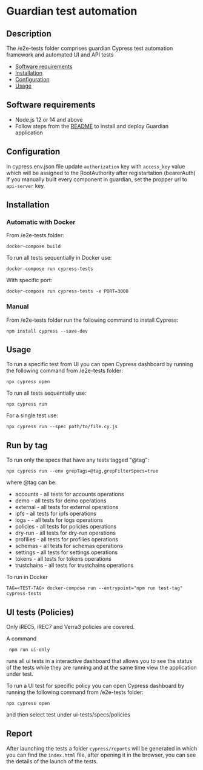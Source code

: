 # Guardian test automation

## Description
The /e2e-tests folder comprises guardian Cypress test automation framework and automated UI and API tests
- [Software requirements](#software-requirements)
- [Installation](#installation)
- [Configuration](#configuration)
- [Usage](#usage)

## Software requirements
- Node.js 12 or 14 and above
- Follow steps from the [README](https://github.com/hashgraph/guardian/blob/main/README.md) to install and deploy Guardian application


## Configuration 
In cypress.env.json file update `authorization` key with `access_key` value which will be assigned to the RootAuthority after registartation (bearerAuth)
If you manually built every component in guardian, set the propper url to `api-server` key.


## Installation

### Automatic with Docker

From /e2e-tests folder:

   ```shell
   docker-compose build 
   ```

To run all tests sequentially in Docker use:

   ```shell
   docker-compose run cypress-tests
   ```

With specific port:
   ```shell
   docker-compose run cypress-tests -e PORT=3000
   ```

### Manual
From /e2e-tests folder run the following command to install Cypress: 

`npm install cypress --save-dev`


## Usage

To run a specific test from UI you can open Cypress dashboard by running the following command from /e2e-tests folder:

`npx cypress open`

To run all tests sequentially use:

`npx cypress run`

For a single test use:

`npx cypress run --spec path/to/file.cy.js`

## Run by tag
To run only the specs that have any tests tagged "@tag":

`npx cypress run --env grepTags=@tag,grepFilterSpecs=true`

where @tag can be:
- accounts - all tests for accounts operations
- demo - all tests for demo operations
- external - all tests for external operations
- ipfs - all tests for ipfs operations
- logs - - all tests for logs operations
- policies - all tests for policies operations
- dry-run - all tests for dry-run operations
- profilies - all tests for profilies operations
- schemas - all tests for schemas operations
- settings - all tests for settings operations
- tokens - all tests for tokens operations
- trustchains - all tests for trustchains operations


To run in Docker
   ```shell
   TAG=<TEST-TAG> docker-compose run --entrypoint="npm run test-tag" cypress-tests
   ```

## UI tests (Policies)

Only iREC5, iREC7 and Verra3 policies are covered.

A command

   ```shell
    npm run ui-only
   ```

runs all ui tests in a interactive dashboard that allows you to see the status of the tests while they are running and at the same time view the application under test. 


To run a UI test for specific policy you can open Cypress dashboard by running the following command from /e2e-tests folder:

`npx cypress open`

and then select test under ui-tests/specs/policies 

## Report 

After launching the tests a folder `cypress/reports` will be generated in which you can find the `index.html` file, after opening it in the browser, you can see the details of the launch of the tests.
